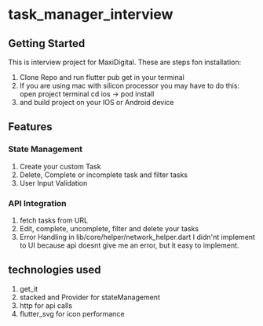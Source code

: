 # task_manager_interview


## Getting Started

This is interview project for MaxiDigital. These are steps fon installation:
1. Clone Repo and run flutter pub get in your terminal
2. If you are using mac with silicon processor you may have to do this: open project terminal cd ios -> pod install
3. and build project on your IOS or Android device 


## Features

### State Management
1. Create your custom Task
2. Delete, Complete or incomplete task and filter tasks
3. User Input Validation 

### API Integration
1. fetch tasks from URL
2. Edit, complete, uncomplete, filter and delete your tasks
3. Error Handling in lib/core/helper/network_helper.dart I didn'nt implement to UI because api doesnt give me an error, but it easy to implement. 

## technologies used
1. get_it 
2. stacked and Provider for stateManagement
3. http for api calls
4. flutter_svg for icon performance







<!-- - [Lab: Write your first Flutter app](https://docs.flutter.dev/get-started/codelab)
- [Cookbook: Useful Flutter samples](https://docs.flutter.dev/cookbook)

For help getting started with Flutter development, view the
[online documentation](https://docs.flutter.dev/), which offers tutorials,
samples, guidance on mobile development, and a full API reference. -->
